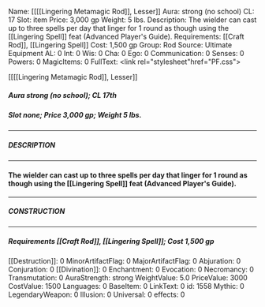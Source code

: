 Name: [[[[Lingering Metamagic Rod]], Lesser]]
Aura: strong (no school)
CL: 17
Slot: item
Price: 3,000 gp
Weight: 5 lbs.
Description: The wielder can cast up to three spells per day that linger for 1 round as though using the [[Lingering Spell]] feat (Advanced Player's Guide).
Requirements: [[Craft Rod]], [[Lingering Spell]]
Cost: 1,500 gp
Group: Rod
Source: Ultimate Equipment
AL: 0
Int: 0
Wis: 0
Cha: 0
Ego: 0
Communication: 0
Senses: 0
Powers: 0
MagicItems: 0
FullText: <link rel="stylesheet"href="PF.css"><div class="heading"><p class="alignleft">[[[[Lingering Metamagic Rod]], Lesser]]</p><div style="clear: both;"></div></div><div><h5><b>Aura </b>strong (no school); <b>CL </b>17th</h5><h5><b>Slot </b>none; <b>Price </b>3,000 gp; <b>Weight </b>5 lbs.</h5></div><hr/><div><h5><b>DESCRIPTION</b></h5></div><hr/><div><h4><p>The wielder can cast up to three spells per day that linger for 1 round as though using the [[Lingering Spell]] feat (Advanced Player's Guide).</p></h4></div><hr/><div><h5><b>CONSTRUCTION</b></h5></div><hr/><div><h5><b>Requirements </b>[[Craft Rod]], [[Lingering Spell]]; <b>Cost </b>1,500 gp</h5></div>
[[Destruction]]: 0
MinorArtifactFlag: 0
MajorArtifactFlag: 0
Abjuration: 0
Conjuration: 0
[[Divination]]: 0
Enchantment: 0
Evocation: 0
Necromancy: 0
Transmutation: 0
AuraStrength: strong
WeightValue: 5.0
PriceValue: 3000
CostValue: 1500
Languages: 0
BaseItem: 0
LinkText: 0
id: 1558
Mythic: 0
LegendaryWeapon: 0
Illusion: 0
Universal: 0
effects: 0
